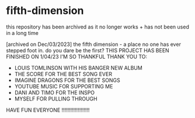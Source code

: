 # fifth-dimension

this repository has been archived as it no longer works + has not been used in a long time


[archived on Dec/03/2023]
the fifth dimension - a place no one has ever stepped foot in. do you dare be the first?
THIS PROJECT HAS BEEN FINISHED ON 1/04/23
I'M SO THANKFUL
THANK YOU TO:
- LOUIS TOMLINSON WITH HIS BANGER NEW ALBUM
- THE SCORE FOR THE BEST SONG EVER
- IMAGINE DRAGONS FOR THE BEST SONGS
- YOUTUBE MUSIC FOR SUPPORTING ME
- DANI AND TIMO FOR THE INSPO
- MYSELF FOR PULLING THROUGH

HAVE FUN EVERYONE !!!!!!!!!!!!!!!!!!!
